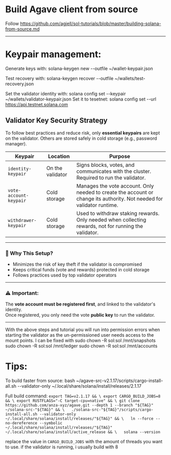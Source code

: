 # Build Agave client from source
Follow https://github.com/agjell/sol-tutorials/blob/master/building-solana-from-source.md
___
# Keypair management:
Generate keys with:
solana-keygen new --outfile ~/wallet-keypair.json

Test recovery with:
solana-keygen recover --outfile ~/wallets/test-recovery.json


Set the validator identity with:
solana config set --keypair ~/wallets/validator-keypair.json
Set it to tesetnet:
solana config set --url https://api.testnet.solana.com
## Validator Key Security Strategy

To follow best practices and reduce risk, only **essential keypairs** are kept on the validator. Others are stored safely in cold storage (e.g., password manager).

|Keypair|Location|Purpose|
|---|---|---|
|`identity-keypair`|On the validator|Signs blocks, votes, and communicates with the cluster. Required to run the validator.|
|`vote-account-keypair`|Cold storage|Manages the vote account. Only needed to create the account or change its authority. Not needed for validator runtime.|
|`withdrawer-keypair`|Cold storage|Used to withdraw staking rewards. Only needed when collecting rewards, not for running the validator.|

---
### 🧠 Why This Setup?

- Minimizes the risk of key theft if the validator is compromised
- Keeps critical funds (vote and rewards) protected in cold storage
- Follows practices used by top validator operators
---
### ⚠️ Important:
The **vote account must be registered first**, and linked to the validator's identity.  
Once registered, you only need the vote **public key** to run the validator.
___
With the above steps and tutorial you will run into permission errors when starting the validator as the un-permissioned user needs access to the mount points. I can be fixed with
sudo chown -R sol:sol /mnt/snapshots
sudo chown -R sol:sol /mnt/ledger
sudo chown -R sol:sol /mnt/accounts
# Tips:
To build faster from source:
bash ~/agave-src-v2.1.17/scripts/cargo-install-all.sh --validator-only ~/.local/share/solana/install/releases/2.1.17

Full build command:
`export TAG=v2.1.17 && \ export CARGO_BUILD_JOBS=8 && \ export RUSTFLAGS="-C target-cpu=native" && \ git clone https://github.com/anza-xyz/agave.git --depth 1 --branch "${TAG}" ~/solana-src-"${TAG}" && \   ./solana-src-"${TAG}"/scripts/cargo-install-all.sh --validator-only ~/.local/share/solana/install/releases/"${TAG}" && \   ln --force --no-dereference --symbolic ~/.local/share/solana/install/releases/"${TAG}" ~/.local/share/solana/install/active_release && \   solana --version`

replace the value in `CARGO_BUILD_JOBS` with the amount of threads you want to use. if the validator is running, i usually build with 8